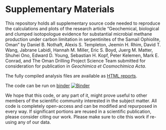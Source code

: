 # Supplementary Materials

This repository holds all supplementary source code needed to reproduce the calculations and plots of the research article “Geochemical, biological and clumped isotopologue evidence for substantial microbial methane production under carbon limitation in serpentinites of the Samail Ophiolite, Oman” by Daniel B. Nothaft, Alexis S. Templeton, Jeemin H. Rhim, David T. Wang, Jabrane Labidi, Hannah M. Miller, Eric S. Boyd, Juerg M. Matter, Shuhei Ono, Edward D. Young, Sebastian H. Kopf, Peter Kelemen, Mark E. Conrad, and The Oman Drilling Project Science Team submitted for consideration for publication in *Geochimica et Cosmochimica Acta*.

The fully compiled analysis files are available as [HTML reports](https://danote.github.io/Oman_CH4_stable_isotopes/).

The code can be run on [binder](https://mybinder.org/v2/gh/danote/Oman_CH4_stable_isotopes/master)
[![Binder](https://mybinder.org/badge_logo.svg)](https://mybinder.org/v2/gh/danote/Oman_CH4_stable_isotopes/master)

We hope that this code, or any part of it, might prove useful to other members of the scientific community interested in the subject matter. All code is completely open-access and can be modified and repurposed in every way. If significant portions are reused in a scientific publication, please consider citing our work. Please make sure to cite this work if re-using any of our data.
